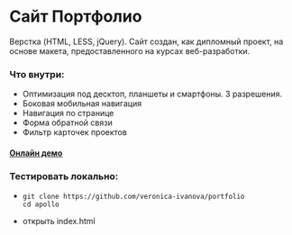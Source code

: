 # Cайт Портфолио
Верстка (HTML, LESS, jQuery). Сайт создан, как дипломный проект, на основе макета, предоставленного на курсах веб-разработки. 

### Что внутри:
- Оптимизация под десктоп, планшеты и смартфоны. 3 разрешения.
- Боковая мобильная навигация
- Навигация по странице
- Форма обратной связи
- Фильтр карточек проектов

#### [Онлайн демо](https://veronica-ivanova.github.io/portfolio/)

### Тестировать локально:
- ```
  git clone https://github.com/veronica-ivanova/portfolio
  cd apollo
  ```
- открыть index.html
